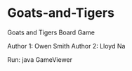 # Goats-and-Tigers
Goats and Tigers Board Game 

Author 1: Owen Smith
Author 2: Lloyd Na

Run: java GameViewer
